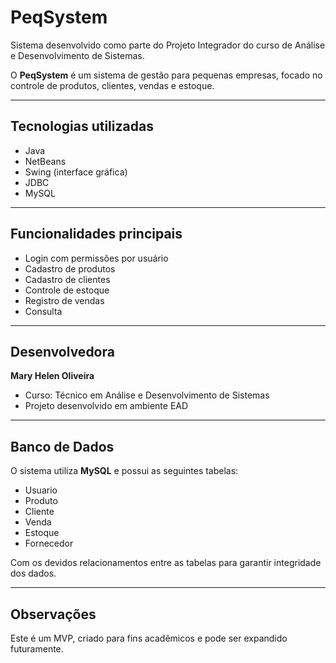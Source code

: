 # PeqSystem

Sistema desenvolvido como parte do Projeto Integrador do curso de Análise e Desenvolvimento de Sistemas.

O **PeqSystem** é um sistema de gestão para pequenas empresas, focado no controle de produtos, clientes, vendas e estoque.

---

## Tecnologias utilizadas

- Java  
- NetBeans  
- Swing (interface gráfica)  
- JDBC  
- MySQL  

---

## Funcionalidades principais

- Login com permissões por usuário  
- Cadastro de produtos  
- Cadastro de clientes  
- Controle de estoque  
- Registro de vendas  
- Consulta  

---

## Desenvolvedora

**Mary Helen Oliveira**  
- Curso: Técnico em Análise e Desenvolvimento de Sistemas  
- Projeto desenvolvido em ambiente EAD  

---

## Banco de Dados

O sistema utiliza **MySQL** e possui as seguintes tabelas:

- Usuario  
- Produto  
- Cliente  
- Venda  
- Estoque  
- Fornecedor  

Com os devidos relacionamentos entre as tabelas para garantir integridade dos dados.

---

## Observações

Este é um MVP, criado para fins acadêmicos e pode ser expandido futuramente.

